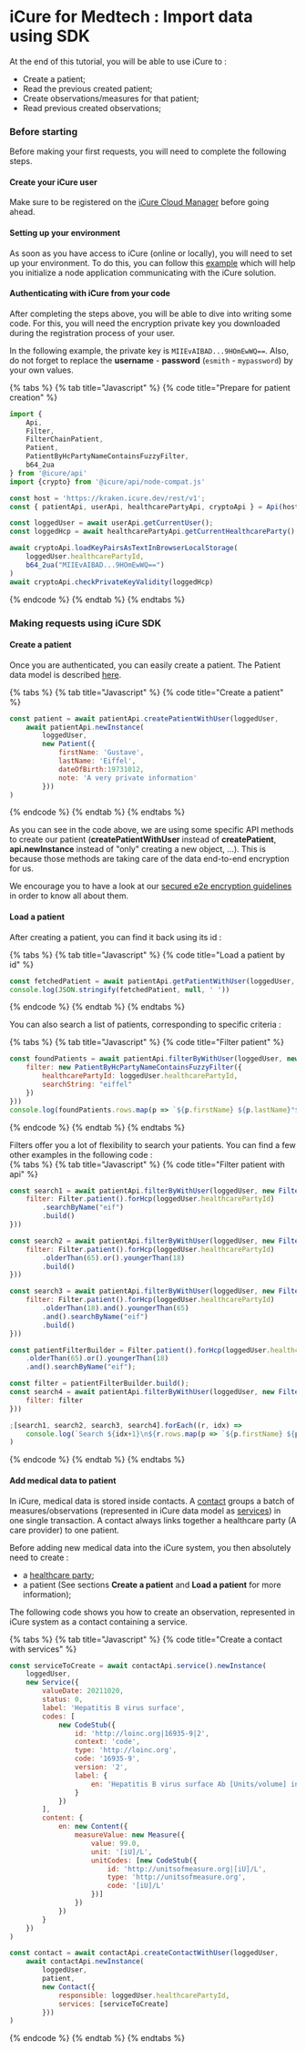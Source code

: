 # iCure for Medtech : Import data using SDK

At the end of this tutorial, you will be able to use iCure to :
- Create a patient;
- Read the previous created patient;
- Create observations/measures for that patient;
- Read previous created observations;


### Before starting
Before making your first requests, you will need to complete the following steps.

#### Create your iCure user
Make sure to be registered on the [iCure Cloud Manager](README.md) before going ahead.

#### Setting up your environment
As soon as you have access to iCure (online or locally), you will need to set up your environment.
To do this, you can follow this [example](../../../what-is-icure/get-started-with-a-database-1.md) which will help you 
initialize a node application communicating with the iCure solution.

#### Authenticating with iCure from your code
After completing the steps above, you will be able to dive into writing some code.
For this, you will need the encryption private key you downloaded during the registration process of your user.

In the following example, the private key is `MIIEvAIBAD...9HOmEwWQ==`. Also, do not forget to replace the 
**username** - **password** (`esmith` - `mypassword`) by your own values.

{% tabs %}
{% tab title="Javascript" %}
{% code title="Prepare for patient creation" %}
```javascript
import {
    Api,
    Filter,
    FilterChainPatient,
    Patient,
    PatientByHcPartyNameContainsFuzzyFilter,
    b64_2ua
} from '@icure/api'
import {crypto} from '@icure/api/node-compat.js'

const host = 'https://kraken.icure.dev/rest/v1';
const { patientApi, userApi, healthcarePartyApi, cryptoApi } = Api(host, 'esmith', 'mypassword', crypto)

const loggedUser = await userApi.getCurrentUser();
const loggedHcp = await healthcarePartyApi.getCurrentHealthcareParty()

await cryptoApi.loadKeyPairsAsTextInBrowserLocalStorage(
    loggedUser.healthcarePartyId,
    b64_2ua("MIIEvAIBAD...9HOmEwWQ==")
)
await cryptoApi.checkPrivateKeyValidity(loggedHcp)
```
{% endcode %}
{% endtab %}
{% endtabs %}


### Making requests using iCure SDK
#### Create a patient
Once you are authenticated, you can easily create a patient. The Patient data model is described
[here](../../../icure-data-model/patient/README.md).

{% tabs %}
{% tab title="Javascript" %}
{% code title="Create a patient" %}
```javascript
const patient = await patientApi.createPatientWithUser(loggedUser,
    await patientApi.newInstance(
        loggedUser,
        new Patient({
            firstName: 'Gustave',
            lastName: 'Eiffel',
            dateOfBirth:19731012,
            note: 'A very private information'
        }))
)
```
{% endcode %}
{% endtab %}
{% endtabs %}

As you can see in the code above, we are using some specific API methods to create our patient (**createPatientWithUser**
instead of **createPatient**, **api.newInstance** instead of "only" creating a new object, ...). This is because those
methods are taking care of the data end-to-end encryption for us.

We encourage you to have a look at our [secured e2e encryption guidelines](../../../../icure-data-stack/what-is-icure/README.md)
in order to know all about them.

#### Load a patient
After creating a patient, you can find it back using its id :

{% tabs %}
{% tab title="Javascript" %}
{% code title="Load a patient by id" %}
```javascript
const fetchedPatient = await patientApi.getPatientWithUser(loggedUser, patient.id)
console.log(JSON.stringify(fetchedPatient, null, ' '))
```
{% endcode %}
{% endtab %}
{% endtabs %}


You can also search a list of patients, corresponding to specific criteria :

{% tabs %}
{% tab title="Javascript" %}
{% code title="Filter patient" %}
```javascript
const foundPatients = await patientApi.filterByWithUser(loggedUser, new FilterChainPatient({
    filter: new PatientByHcPartyNameContainsFuzzyFilter({
        healthcarePartyId: loggedUser.healthcarePartyId,
        searchString: "eiffel"
    })
}))
console.log(foundPatients.rows.map(p => `${p.firstName} ${p.lastName}°${p.dateOfBirth}`).join('\n'))
```
{% endcode %}
{% endtab %}
{% endtabs %}


Filters offer you a lot of flexibility to search your patients. You can find a few other examples in the following code :  
{% tabs %}
{% tab title="Javascript" %}
{% code title="Filter patient with api" %}
```javascript
const search1 = await patientApi.filterByWithUser(loggedUser, new FilterChainPatient({
    filter: Filter.patient().forHcp(loggedUser.healthcarePartyId)
        .searchByName("eif")
        .build()
}))

const search2 = await patientApi.filterByWithUser(loggedUser, new FilterChainPatient({
    filter: Filter.patient().forHcp(loggedUser.healthcarePartyId)
        .olderThan(65).or().youngerThan(18)
        .build()
}))

const search3 = await patientApi.filterByWithUser(loggedUser, new FilterChainPatient({
    filter: Filter.patient().forHcp(loggedUser.healthcarePartyId)
        .olderThan(18).and().youngerThan(65)
        .and().searchByName("eif")
        .build()
}))

const patientFilterBuilder = Filter.patient().forHcp(loggedUser.healthcarePartyId)
    .olderThan(65).or().youngerThan(18)
    .and().searchByName("eif");

const filter = patientFilterBuilder.build();
const search4 = await patientApi.filterByWithUser(loggedUser, new FilterChainPatient({
    filter: filter
}))

;[search1, search2, search3, search4].forEach((r, idx) =>
    console.log(`Search ${idx+1}\n${r.rows.map(p => `${p.firstName} ${p.lastName}°${p.dateOfBirth}`).join('\n')}`)
)
```
{% endcode %}
{% endtab %}
{% endtabs %}


#### Add medical data to patient
In iCure, medical data is stored inside contacts.
A [contact](../../../icure-data-model/contact/README.md) groups a batch of measures/observations (represented in iCure
data model as [services](../../../icure-data-model/contact/service/README.md)) in one single transaction.
A contact always links together a healthcare party (A care provider) to one patient.

Before adding new medical data into the iCure system, you then absolutely need to create :
- a [healthcare party](../../../icure-data-model/healthcareparty.md);
- a patient (See sections **Create a patient** and **Load a patient** for more information);

The following code shows you how to create an observation, represented in iCure system as a contact containing a service.

{% tabs %}
{% tab title="Javascript" %}
{% code title="Create a contact with services" %}
```javascript
const serviceToCreate = await contactApi.service().newInstance(
    loggedUser,
    new Service({
        valueDate: 20211020,
        status: 0,
        label: 'Hepatitis B virus surface',
        codes: [
            new CodeStub({
                id: 'http://loinc.org|16935-9|2',
                context: 'code',
                type: 'http://loinc.org',
                code: '16935-9',
                version: '2',
                label: {
                    en: 'Hepatitis B virus surface Ab [Units/volume] in Serum'
                }
            })
        ],
        content: {
            en: new Content({
                measureValue: new Measure({
                    value: 99.0,
                    unit: '[iU]/L',
                    unitCodes: [new CodeStub({
                        id: 'http://unitsofmeasure.org|[iU]/L',
                        type: 'http://unitsofmeasure.org',
                        code: '[iU]/L'
                    })]
                })
            })
        }
    })
)

const contact = await contactApi.createContactWithUser(loggedUser,
    await contactApi.newInstance(
        loggedUser,
        patient,
        new Contact({
            responsible: loggedUser.healthcarePartyId,
            services: [serviceToCreate]
        }))
)
```
{% endcode %}
{% endtab %}
{% endtabs %}




